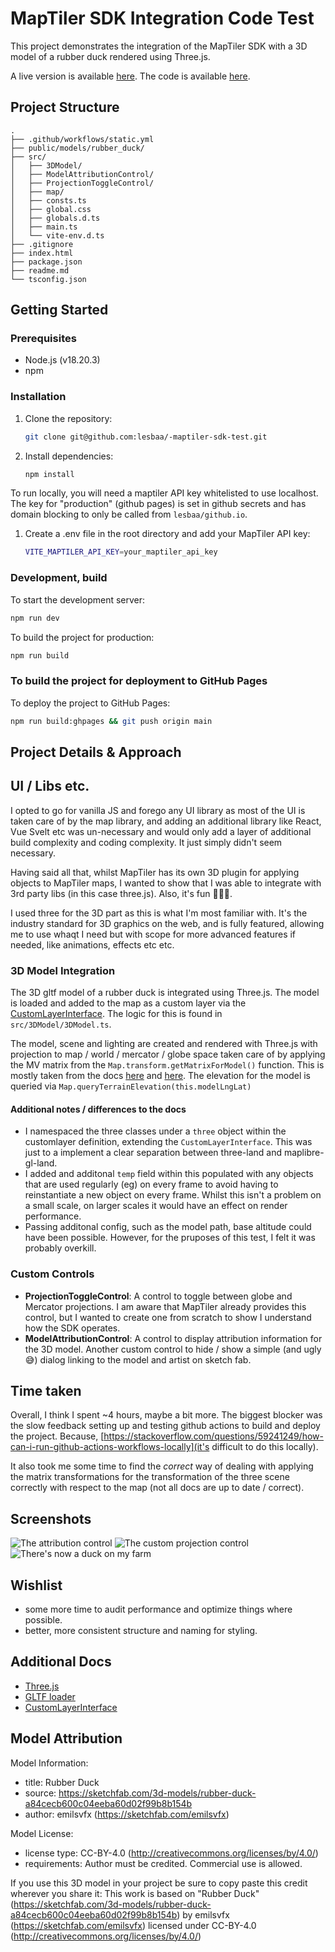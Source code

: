 # MapTiler SDK Integration Code Test

This project demonstrates the integration of the MapTiler SDK with a 3D model of a rubber duck rendered using Three.js.

A live version is available [here](https://lesbaa.github.io/-maptiler-sdk-test/). The code is available [here](https://github.com/lesbaa/-maptiler-sdk-test).

## Project Structure

```
.
├── .github/workflows/static.yml
├── public/models/rubber_duck/
├── src/
│   ├── 3DModel/
│   ├── ModelAttributionControl/
│   ├── ProjectionToggleControl/
│   ├── map/
│   ├── consts.ts
│   ├── global.css
│   ├── globals.d.ts
│   ├── main.ts
│   └── vite-env.d.ts
├── .gitignore
├── index.html
├── package.json
├── readme.md
└── tsconfig.json
```

## Getting Started

### Prerequisites

- Node.js (v18.20.3)
- npm

### Installation

1. Clone the repository:
    ```sh
    git clone git@github.com:lesbaa/-maptiler-sdk-test.git
    ```

2. Install dependencies:
    ```sh
    npm install
    ```

To run locally, you will need a maptiler API key whitelisted to use localhost. The key for "production" (github pages) is set in github secrets and has domain blocking to only be called from `lesbaa/github.io`.

1. Create a .env file in the root directory and add your MapTiler API key:
    ```sh
    VITE_MAPTILER_API_KEY=your_maptiler_api_key
    ```

### Development, build

To start the development server:
```sh
npm run dev
```

To build the project for production:
```sh
npm run build
```

### To build the project for deployment to GitHub Pages

To deploy the project to GitHub Pages:
```sh
npm run build:ghpages && git push origin main
```

## Project Details & Approach

## UI / Libs etc.

I opted to go for vanilla JS and forego any UI library as most of the UI is taken care of by the map library, and adding an additional library like React, Vue Svelt etc was un-necessary and would only add a layer of additional build complexity and coding complexity. It just simply didn't seem necessary.

Having said all that, whilst MapTiler has its own 3D plugin for applying objects to MapTiler maps, I wanted to show that I was able to integrate with 3rd party libs (in this case three.js). Also, it's fun 🤷🏼‍♂️.

I used three for the 3D part as this is what I'm most familiar with. It's the industry standard for 3D graphics on the web, and is fully featured, allowing me to use whaqt I need but with scope for more advanced features if needed, like animations, effects etc etc.

### 3D Model Integration

The 3D gltf model of a rubber duck is integrated using Three.js. The model is loaded and added to the map as a custom layer via the [CustomLayerInterface](https://maplibre.org/maplibre-gl-js/docs/API/interfaces/CustomLayerInterface/). The logic for this is found in `src/3DModel/3DModel.ts`.

The model, scene and lighting are created and rendered with Three.js with projection to map / world / mercator / globe space taken care of by applying the MV matrix from the `Map.transform.getMatrixForModel()` function. This is mostly taken  from the docs [here](https://maplibre.org/maplibre-gl-js/docs/API/interfaces/CustomLayerInterface/) and [here](https://maplibre.org/maplibre-gl-js/docs/examples/add-3d-model/). The elevation for the model is queried via `Map.queryTerrainElevation(this.modelLngLat)`

#### Additional notes / differences to the docs
- I namespaced the three classes under a `three` object within the customlayer definition, extending the `CustomLayerInterface`. This was just to a implement a clear separation between three-land and maplibre-gl-land.
- I added and additonal `temp` field within this populated with any objects that are used regularly (eg) on every frame to avoid having to reinstantiate a new object on every frame. Whilst this isn't a problem on a small scale, on larger scales it would have an effect on render performance.
- Passing additonal config, such as the model path, base altitude could have been possible. However, for the pruposes of this test, I felt it was probably overkill.

### Custom Controls

- **ProjectionToggleControl**: A control to toggle between globe and Mercator projections. I am aware that MapTiler already provides this control, but I wanted to create one from scratch to show I understand how the SDK operates.
- **ModelAttributionControl**: A control to display attribution information for the 3D model. Another custom control to hide / show a simple (and ugly 😅) dialog linking to the model and artist on sketch fab.

## Time taken

Overall, I think I spent ~4 hours, maybe a bit more. The biggest blocker was the slow feedback setting up and testing github actions to build and deploy the project. Because, [https://stackoverflow.com/questions/59241249/how-can-i-run-github-actions-workflows-locally](it's difficult to do this locally).

It also took me some time to find the _correct_ way of dealing with applying the matrix transformations for the transformation of the three scene correctly with respect to the map (not all docs are up to date / correct).

## Screenshots

![The attribution control](docs/attr-control.png)
![The custom projection control](docs/proj-control.png)
![There's now a duck on my farm](docs/duck-on-my-farm.png)

## Wishlist

- some more time to audit performance and optimize things where possible.
- better, more consistent structure and naming for styling.

## Additional Docs
- [Three.js](https://threejs.org/docs/)
- [GLTF loader](https://threejs.org/docs/index.html?q=gltf#examples/en/loaders/GLTFLoader)
- [CustomLayerInterface](https://maplibre.org/maplibre-gl-js/docs/API/interfaces/CustomLayerInterface/)

## Model Attribution

Model Information:
* title:	Rubber Duck
* source:	https://sketchfab.com/3d-models/rubber-duck-a84cecb600c04eeba60d02f99b8b154b
* author:	emilsvfx (https://sketchfab.com/emilsvfx)

Model License:
* license type:	CC-BY-4.0 (http://creativecommons.org/licenses/by/4.0/)
* requirements:	Author must be credited. Commercial use is allowed.

If you use this 3D model in your project be sure to copy paste this credit wherever you share it:
This work is based on "Rubber Duck" (https://sketchfab.com/3d-models/rubber-duck-a84cecb600c04eeba60d02f99b8b154b) by emilsvfx (https://sketchfab.com/emilsvfx) licensed under CC-BY-4.0 (http://creativecommons.org/licenses/by/4.0/)
